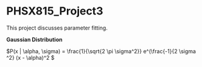 # PHSX815_Project3

This project discusses parameter fitting. 

**Gaussian Distribution**

$P(x | \alpha, \sigma) = \frac{1}{\sqrt{2 \pi \sigma^2}} e^(\frac{-1}{2 \sigma ^2} (x - \alpha)^2 $
